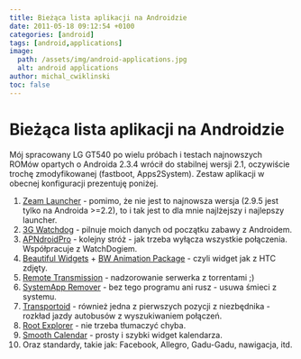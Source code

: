 ```yaml
---
title: Bieżąca lista aplikacji na Androidzie
date: 2011-05-18 09:12:54 +0100
categories: [android]
tags: [android,applications]
image:
  path: /assets/img/android-applications.jpg
  alt: android applications
author: michal_cwiklinski
toc: false
---
```


# Bieżąca lista aplikacji na Androidzie

Mój spracowany LG GT540 po wielu próbach i testach najnowszych ROMów opartych o Androida 2.3.4 wrócił do stabilnej wersji 2.1, oczywiście trochę zmodyfikowanej (fastboot, Apps2System). Zestaw aplikacji w obecnej konfiguracji prezentuję poniżej.

1. [Zeam Launcher](https://market.android.com/details?id=org.zeam) - pomimo, że nie jest to najnowsza wersja (2.9.5 jest tylko na Androida >=2.2), to i tak jest to dla mnie najlżejszy i najlepszy launcher.
2. [3G Watchdog](https://market.android.com/details?id=net.rgruet.android.g3watchdog) - pilnuje moich danych od początku zabawy z Androidem.
3. [APNdroidPro](https://market.android.com/details?id=com.google.code.apndroid) - kolejny stróż - jak trzeba wyłącza wszystkie połączenia. Współpracuje z WatchDogiem.
4. [Beautiful Widgets](https://market.android.com/details?id=com.levelup.beautifulwidgets) + [BW Animation Package](https://market.android.com/details?id=com.levelup.bw.forecast) - czyli widget jak z HTC zdjęty.
5. [Remote Transmission](https://market.android.com/details?id=com.neogb.rtac) - nadzorowanie serwerka z torrentami ;)
6. [SystemApp Remover](https://market.android.com/details?id=com.danesh.system.app.remover) - bez tego programu ani rusz - usuwa śmieci z systemu.
7. [Transportoid](https://market.android.com/details?id=com.transportoid) - również jedna z pierwszych pozycji z niezbędnika - rozkład jazdy autobusów z wyszukiwaniem połączeń.
8. [Root Explorer](https://market.android.com/details?id=com.speedsoftware.rootexplorer) - nie trzeba tłumaczyć chyba.
9. [Smooth Calendar](https://market.android.com/details?id=se.catharsis.android.calendar) - prosty i szybki widget kalendarza.
10. Oraz standardy, takie jak: Facebook, Allegro, Gadu-Gadu, nawigacja, itd.